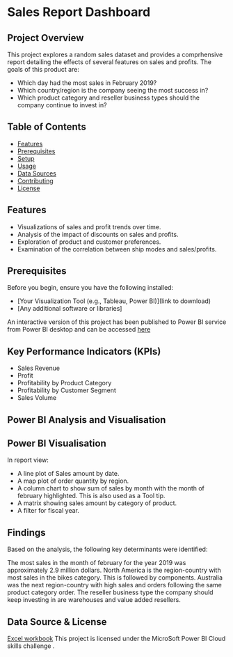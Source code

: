 # Sales Report Dashboard

## Project Overview
This project explores a random sales dataset and provides a comprhensive report detailing the effects of several features on sales and profits. The goals of this product are:
- Which day had the most sales in February 2019?
- Which country/region is the company seeing the most success in?
- Which product category and reseller business types should the company continue to invest in?

## Table of Contents

- [Features](#features)
- [Prerequisites](#prerequisites)
- [Setup](#setup)
- [Usage](#usage)
- [Data Sources](#data-sources)
- [Contributing](#contributing)
- [License](#license)

## Features

- Visualizations of sales and profit trends over time.
- Analysis of the impact of discounts on sales and profits.
- Exploration of product and customer preferences.
- Examination of the correlation between ship modes and sales/profits.

## Prerequisites

Before you begin, ensure you have the following installed:

- [Your Visualization Tool (e.g., Tableau, Power BI)](link to download)
- [Any additional software or libraries]

An interactive version of this project has been published to Power BI service from Power BI desktop and can be accessed [here](https://app.powerbi.com/groups/me/reports/23bffe65-b4cb-4b69-9691-e11a8ac7f6ff/ReportSection?experience=power-bi)

## Key Performance Indicators (KPIs)
- Sales Revenue
- Profit 
- Profitability by Product Category
- Profitability by Customer Segment
- Sales Volume

## Power BI Analysis and Visualisation
## Power BI Visualisation
In report view:
- A line plot of Sales amount by date.
- A map plot of order quantity by region.
- A column chart to show sum of sales by month with the month of february highlighted. This is also used as a Tool tip.
- A matrix showing sales amount by category of product.
- A filter for fiscal year.



## Findings
Based on the analysis, the following key determinants were identified:

The most sales in the month of february for the year 2019 was approximately 2.9 million dollars.
North America is the region-country with most sales in the bikes category. This is followed by components.
Australia was the next region-country with high sales and orders following the same product category order.
The reseller business type the company should keep investing in are warehouses and value added resellers.



## Data Source & License 
[Excel workbook](https://github.com/microsoft/powerbi-desktop-samples/blob/main/AdventureWorks%20Sales%20Sample/AdventureWorks%20Sales.xlsx)
This project is licensed under the MicroSoft Power BI Cloud skills challenge .